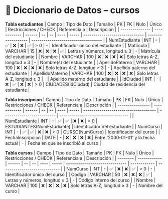 # 📘 Diccionario de Datos – cursos
 **Tabla estudiantes**
| Campo           | Tipo de Dato | Tamaño | PK | FK | Nulo | Único | Restricciones / CHECK          | Referencia a       | Descripción                         |
| --------------- | ------------ | ------ | -- | -- | ---- | ----- | ------------------------------ | ------------------ | ----------------------------------- |
| NumEstudiante   | INT          | -      | ✅  | ❌  | ❌    | ✅     | > 0                            | -                  | Identificador único del estudiante  |
| Matricula       | VARCHAR      | 15     | ❌  | ❌  | ❌    | ✅     | Letras y números, longitud ≥ 3 | -                  | Matrícula del estudiante            |
| Nombre          | VARCHAR      | 100    | ❌  | ❌  | ❌    | ❌     | Solo letras A-Z, longitud ≥ 3  | -                  | Nombre(s) del estudiante            |
| ApellidoPaterno | VARCHAR      | 100    | ❌  | ❌  | ❌    | ❌     | Solo letras A-Z, longitud ≥ 3  | -                  | Apellido paterno del estudiante     |
| ApellidoMaterno | VARCHAR      | 100    | ❌  | ❌  | ❌    | ❌     | Solo letras A-Z, longitud ≥ 3  | -                  | Apellido materno del estudiante     |
| IdCiudad        | INT          | -      | ❌  | ✅  | ❌    | ❌     | > 0                            | CIUDADES(IdCiudad) | Ciudad de residencia del estudiante |

 **Tabla inscripcion**
| Campo            | Tipo de Dato | Tamaño | PK | FK | Nulo | Único | Restricciones / CHECK                | Referencia a               | Descripción                        |
| ---------------- | ------------ | ------ | -- | -- | ---- | ----- | ------------------------------------ | -------------------------- | ---------------------------------- |
| NumEstudiante    | INT          | -      | ✅  | ✅  | ❌    | ❌     | > 0                                  | ESTUDIANTES(NumEstudiante) | Identificador del estudiante       |
| NumCurso         | INT          | -      | ✅  | ✅  | ❌    | ❌     | > 0                                  | CURSO(NumCurso)            | Identificador del curso            |
| FechaInscripcion | DATE         | -      | ❌  | ❌  | ❌    | ❌     | Entre '2000-01-01' y la fecha actual | -                          | Fecha en que se inscribió al curso |

 **Tabla cursos**
| Campo    | Tipo de Dato | Tamaño | PK | FK | Nulo | Único | Restricciones / CHECK          | Referencia a | Descripción                   |
| -------- | ------------ | ------ | -- | -- | ---- | ----- | ------------------------------ | ------------ | ----------------------------- |
| NumCurso | INT          | -      | ✅  | ❌  | ❌    | ✅     | > 0                            | -            | Identificador único del curso |
| Codigo   | VARCHAR      | 50     | ❌  | ❌  | ❌    | ✅     | Letras y números, longitud ≥ 3 | -            | Código interno del curso      |
| Nombre   | VARCHAR      | 100    | ❌  | ❌  | ❌    | ❌     | Solo letras A-Z, longitud ≥ 3  | -            | Nombre del curso              |
